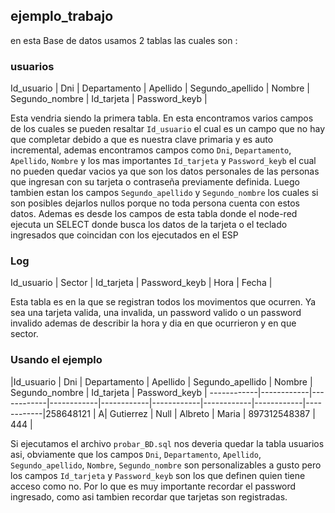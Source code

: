 ## ejemplo_trabajo

en esta Base de datos usamos 2 tablas las cuales son :

### usuarios

Id_usuario  | Dni | Departamento | Apellido | Segundo_apellido | Nombre | Segundo_nombre | Id_tarjeta | Password_keyb |

Esta vendria siendo la primera tabla. En esta encontramos varios campos de los cuales se pueden resaltar `Id_usuario` el cual es un campo que no hay que completar debido a que es nuestra clave primaria y es auto incremental, ademas encontramos campos como `Dni`, `Departamento`, `Apellido`, `Nombre` y los mas importantes `Id_tarjeta` y `Password_keyb` el cual no pueden quedar vacios ya que son los datos personales de las personas que ingresan con su tarjeta o contraseña previamente definida. Luego tambien estan los campos `Segundo_apellido` y `Segundo_nombre` los cuales si son posibles dejarlos nullos porque no toda persona cuenta con estos datos. Ademas es desde los campos de esta tabla donde el node-red ejecuta un SELECT donde busca los datos de la tarjeta o el teclado ingresados que coincidan con los ejecutados en el ESP

### Log

Id_usuario  | Sector | Id_tarjeta | Password_keyb | Hora | Fecha | 

Esta tabla es en la que se registran todos los movimentos que ocurren. Ya sea una tarjeta valida, una invalida, un password valido o un password invalido ademas de describir la hora y dia en que ocurrieron y en que sector.

### Usando el ejemplo

|Id_usuario  | Dni | Departamento | Apellido | Segundo_apellido | Nombre | Segundo_nombre | Id_tarjeta | Password_keyb |
------------|------------|------------|------------|------------|------------|------------|------------|------------|258648121 | A| Gutierrez | Null | Albreto | Maria | 897312548387 | 444 |

Si ejecutamos el archivo `probar_BD.sql` nos deveria quedar la tabla usuarios asi, obviamente que los campos `Dni`, `Departamento`, `Apellido`, `Segundo_apellido`, `Nombre`, `Segundo_nombre` son personalizables a gusto pero los campos `Id_tarjeta` y `Password_keyb` son los que definen quien tiene acceso como no. Por lo que es muy importante recordar el password ingresado, como asi tambien recordar que tarjetas son registradas.
